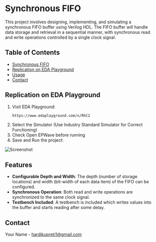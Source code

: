 # Synchronous FIFO

This project involves designing, implementing, and simulating a synchronous FIFO buffer using Verilog HDL. The FIFO buffer will handle data storage and retrieval in a sequential manner, with synchronous read and write operations controlled by a single clock signal.

## Table of Contents
- [Synchronous FIFO](#synchronous-fifo)
- [Replication on EDA Playground](#replication-on-eda-playground)
- [Usage](#usage)
- [Contact](#contact)

## Replication on EDA Playground

1. Visit EDA Playground:
    ```sh
    https://www.edaplayground.com/x/RhC2
    ```
2. Select the Simulator (Use Industry Standard Simulator for Correct Functioning)
3. Check Open EPWave before running
4. Save and Run the project:

![Screenshot](path/to/screenshot.png)

## Features
- **Configurable Depth and Width**: The depth (number of storage locations) and width (bit-width of each data item) of the FIFO can be configured.
- **Synchronous Operation**: Both read and write operations are synchronized to the same clock signal.
- **Testbench Included**: A testbench is included which writes values into the buffer and starts reading after some delay.


## Contact
Your Name - [hardikupreti1@gmail.com](mailto:hardikupreti1@gmail.com)

